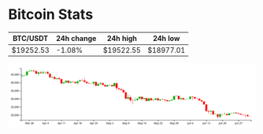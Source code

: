 # Bitcoin Stats

BTC/USDT|24h change|24h high|24h low|
|---|---|---|---|
|$19252.53|-1.08%|$19522.55|$18977.01|

<img src="./chart.svg">
